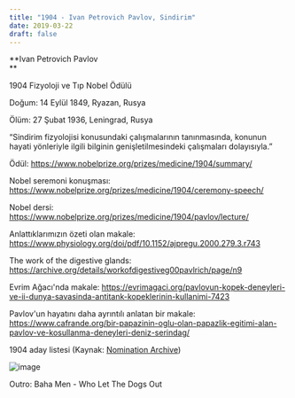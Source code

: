 ```yaml
---
title: "1904 - Ivan Petrovich Pavlov, Sindirim"
date: 2019-03-22
draft: false
---
```


**Ivan Petrovich Pavlov  
**

1904 Fizyoloji ve Tıp Nobel Ödülü

Doğum: 14 Eylül 1849, Ryazan, Rusya

Ölüm: 27 Şubat 1936, Leningrad, Rusya

“Sindirim fizyolojisi konusundaki çalışmalarının tanınmasında, konunun hayati yönleriyle ilgili bilginin genişletilmesindeki çalışmaları dolayısıyla.”

Ödül: <https://www.nobelprize.org/prizes/medicine/1904/summary/>

Nobel seremoni konuşması: <https://www.nobelprize.org/prizes/medicine/1904/ceremony-speech/>

Nobel dersi: <https://www.nobelprize.org/prizes/medicine/1904/pavlov/lecture/>

Anlattıklarımızın özeti olan makale: <https://www.physiology.org/doi/pdf/10.1152/ajpregu.2000.279.3.r743>

The work of the digestive glands: <https://archive.org/details/workofdigestiveg00pavlrich/page/n9>

Evrim Ağacı'nda makale: <https://evrimagaci.org/pavlovun-kopek-deneyleri-ve-ii-dunya-savasinda-antitank-kopeklerinin-kullanimi-7423>

Pavlov'un hayatını daha ayrıntılı anlatan bir makale: <https://www.cafrande.org/bir-papazinin-oglu-olan-papazlik-egitimi-alan-pavlov-ve-kosullanma-deneyleri-deniz-serindag/>  


1904 aday listesi (Kaynak: [Nomination Archive](https://t.umblr.com/redirect?z=https%3A%2F%2Fwww.nobelprize.org%2Fnomination%2Fredirector%2F%3Fredir%3Darchive%2F&t=MmQ2YmUyZDY1YmQxNjNmZjM2Njg4OGE1NGE1ZGY0NDgzZjdmYzY3MixPVkkzb2Rpcw%3D%3D&b=t%3AgOvw9AFRYZIzxdcHz-dY1w&p=https%3A%2F%2Fnobelcast.com%2Fpost%2F183091831580%2Fb%C3%B6l%C3%BCm-1-1901-emil-adolf-von-behring-difteri&m=1))  


![image](https://64.media.tumblr.com/9b732867c1dd76d197dad52380960ead/tumblr_portdukofw1y70074o1_1280.png)

Outro: Baha Men - Who Let The Dogs Out